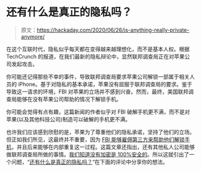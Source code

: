 # 还有什么是真正的隐私吗？

> 原文：<https://hackaday.com/2020/06/26/is-anything-really-private-anymore/>

在这个互联时代，隐私似乎每天都在变得越来越理想化，而不是基本人权。根据 TechCrunch 的报道，在我们最新的隐私辩论中，显然联邦调查局正在对苹果公司发起攻击。

你可能还记得那些不幸的事件，导致联邦调查局要求苹果公司解锁一部属于相关人员的 iPhone。基于对隐私的基本承诺，苹果没有屈服于联邦调查局的要求。鉴于导致这一请求的环境，FBI 对苹果的立场并不感到兴奋。然而，最终，美国联邦调查局能够在没有苹果公司帮助的情况下解锁手机。

你可能会觉得有点有趣，这篇新闻的作者似乎对 FBI 破解手机更不满，而不是对苹果(以及其他科技公司)制造可以破解的手机更不满。

也许我们应该感到欣慰的是，苹果为了尊重他们的隐私承诺，坚持了他们的立场。但正如我们所见，这最终并不重要，因为 [FBI 能够雇佣第三方来帮助他们解锁手机](https://hackaday.com/2018/03/19/all-your-iphone-are-belong-to-us/)，并且后来能够在内部重复这一过程。这篇文章还指出，还有其他私人公司能够做联邦调查局所做的事情。[我们知道没有加密是 100%安全的](https://hackaday.com/2015/11/10/your-unhashable-fingerprints-secure-nothing/)。所以这就引出了一个问题，“[还有什么是真正的隐私吗？](https://hackaday.com/2016/03/30/fbi-vs-apple-a-postmortem/)“在下面的评论中分享你的想法。